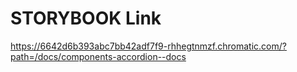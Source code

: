 # STORYBOOK Link

https://6642d6b393abc7bb42adf7f9-rhhegtnmzf.chromatic.com/?path=/docs/components-accordion--docs
